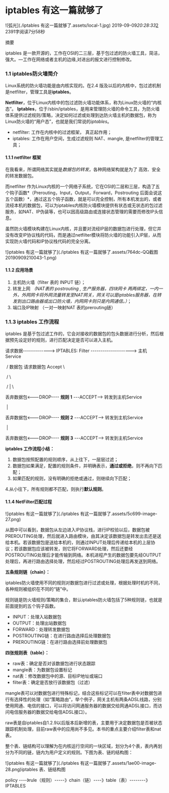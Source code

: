 # iptables 有这一篇就够了

![弧光](./iptables 有这一篇就够了.assets/local-1.jpg) 2019-09-09*20:28:33*[2](https://www.hugbg.com/archives/766.html#comments) 2391字阅读7分58秒



摘要

iptables 是一款开源的，工作在OSI的二三层，基于包过滤的防火墙工具，简洁，强大。—工作在网络或者主机的边缘,对进出的报文进行控制修改。



### 1.1 iptables防火墙简介

   Linux系统的防火墙功能是由内核实现的。在2.4 版及以后的内核中，包过滤机制是netfilter，管理工具是**iptables**。

   **Netfilter**，位于Linux内核中的包过滤防火墙功能体系，称为Linux防火墙的“内核态”。 **Iptables**，位于/sbin/iptables，是用来管理防火墙的命令工具，为防火墙体系提供过滤规则/策略，决定如何过滤或处理到达防火墙主机的数据包，称为Linux防火墙的“用户态”，也就是我们常说的*iptables*。

- netfilter: 工作在内核中的过滤框架， 真正起作用；
- iptables: 工作在用户空间，生成过滤规则 NAT、mangle, 是netfilter的管理工具；



#### 1.1.1 netfilter 框架

  在我看来，所谓网络其实就是*数据包的转发*，各种网络架构就是为了 高效、安全的转发数据包。

  而netfilter 作为Linux内核的一个网络子系统，它在OSI的二层和三层，构造了五个钩子函数*（Prerouting，Input，Output，Forward，Postrouting 后面会说这五个函数）*，通过这五个钩子函数，就是可以完全控制，所有本机发出的，或者流经本机的数据包，可以为iptables内核防火墙模块提供有状态或无状态的包过滤服务，如NAT、IP伪装等，也可以因高级路由或连接状态管理的需要而修改IP头信息。

 虽然防火墙模块构建在Linux内核，并且要对流经IP层的数据包进行处理，但它并没有改变IP协议栈的代码，而是通过netfilter模块将防火墙的功能引入IP层，从而实现防火墙代码和IP协议栈代码的完全分离。

![iptables 有这一篇就够了](./iptables 有这一篇就够了.assets/764dc-QQ截图20190909210043-1.png)



#### 1.1.2 应用场景

1. 主机防火墙（filter 表的 INPUT 链）；
2. 转发上网 *（NAT表的 postrouting , 生产服务器，四块网卡 两两绑定，一内一外，外网网卡将外网流量转发至NAT网关，网关可以是iptables服务器，在转发到出口路由器或出口防火墙，内网网卡则只是内网通信。）*；
3. 端口及IP映射 （一对一映射NAT 表的prerouting链）



### 1.1.3 iptables 工作流程

   iptables 是基于包过滤工作的，它会对接收的数据包的包头数据进行分析，然后根据预先设定好的规则，进行匹配决定是否可以进入主机。

请求数据-------------> IPTABLES: Filter --------------------> 主机 Service

​       / 数据包     请求数据包        Accept \

​      /                                       \

​    /                   |                        \

丢弃数据包<---DROP---- **规则 1** ---ACCEPT--> 转发到主机Service

​                       |

丢弃数据包<---DROP---- **规则 2** ---ACCEPT--> 转发到主机Service

​                       |

丢弃数据包<---DROP---- **规则 3** ---ACCEPT--> 转发到主机Service

**iptables 工作流程小结：**

1. 数据包按照配置的规则顺序，从上往下，一层层过滤；
2. 数据包如果满足，配置的规则条件，并明确表示，**通过或拒绝**，则不再向下匹    配；
3. 如果匹配的规则，没有明确的拒绝或通过，则继续向下匹配；

4.从小往下，所有规则都不匹配，则执行**默认规则**。



#### 1.1.4 NetFilter匹配过程

![iptables 有这一篇就够了](./iptables 有这一篇就够了.assets/5c699-image-27.png)

从图中可以看到，数据包从左边进入IP协议栈，进行IP校验以后，数据包被PREROUTING处理，然后就进入路由模块，由其决定该数据包是转发出去还是送给本机。若该数据包是送给本机的，则通过INPUT处理后传递给本机的上层协议；若该数据包应该被转发，则它将FORWARD处理，然后还要经POSTROUTING处理后才能传输到网络。本机进程产生的数据包要先经OUTPUT处理后，再进行路由选择处理，然后经过POSTROUTING处理后再发送到网络。

**五条规则链（chain）：**

iptables防火墙使用不同的规则对数据包进行过滤或处理，根据处理时机的不同，各种规则被组织在不同的“链”中。

规则链是防火墙规则/策略的集合，默认iptables防火墙包括了5种规则链，也就是前面提到的五个钩子函数。

- INPUT：处理入站数据包
- OUTPUT：处理出站数据包
- FORWARD：处理转发数据包
- POSTROUTING链：在进行路由选择后处理数据包
- PREROUTING链：在进行路由选择前处理数据包

**四张规则表（table）：**

- raw表：确定是否对该数据包进行状态跟踪
- mangle表：为数据包设置标记
- nat表：修改数据包中的源、目标IP地址或端口
- filter表：确定是否放行该数据包（过滤）

mangle表可以对数据包进行特殊标记，结合这些标记可以在filter表中对数据包进行有选择性的处理（如“策略路由”，举个例子，网关主机有两条ADSL线路，分别使用网通、电信的接口，可以将访问网通服务器的数据交给网通ADSL接口，而访问电信服务器的数据交给电信ADSL接口）。

raw表是自iptables自1.2.9以后版本后新增的表，主要用于决定数据包是否被状态跟踪机制处理，目前raw表中的应用尚不多见。本书的重点主要介绍filter表和nat表。

整个表、链结构可以理解为在内核运行空间的一块区域，划分为4个表，表内再划分为不同的链，链内为用户定义的规则。下图为表、链的结构图：

![iptables 有这一篇就够了](./iptables 有这一篇就够了.assets/1ae00-image-28.png)iptables 表、链结构图

policy ----》rule（规则）-----》chain（链）----》table（表）--------》IPTABLES